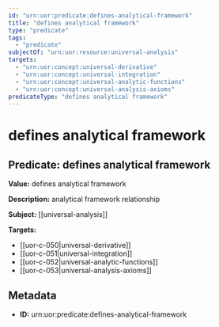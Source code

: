 ```yaml
---
id: "urn:uor:predicate:defines-analytical-framework"
title: "defines analytical framework"
type: "predicate"
tags:
  - "predicate"
subjectOf: "urn:uor:resource:universal-analysis"
targets:
  - "urn:uor:concept:universal-derivative"
  - "urn:uor:concept:universal-integration"
  - "urn:uor:concept:universal-analytic-functions"
  - "urn:uor:concept:universal-analysis-axioms"
predicateType: "defines analytical framework"
---
```


# defines analytical framework

## Predicate: defines analytical framework

**Value:** defines analytical framework

**Description:** analytical framework relationship

**Subject:** [[universal-analysis]]

**Targets:**

- [[uor-c-050|universal-derivative]]
- [[uor-c-051|universal-integration]]
- [[uor-c-052|universal-analytic-functions]]
- [[uor-c-053|universal-analysis-axioms]]

## Metadata

- **ID:** urn:uor:predicate:defines-analytical-framework
